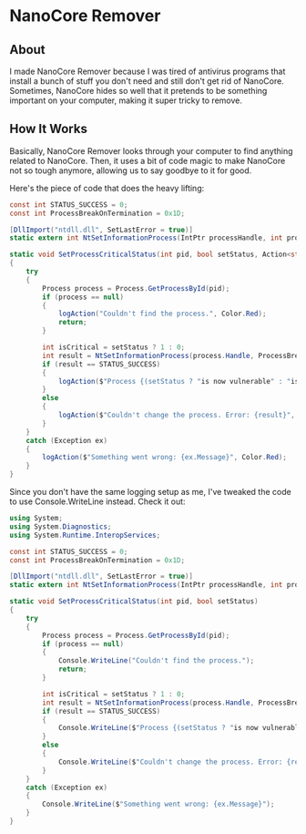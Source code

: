 # NanoCore Remover

## About

I made NanoCore Remover because I was tired of antivirus programs that install a bunch of stuff you don't need and still don't get rid of NanoCore. Sometimes, NanoCore hides so well that it pretends to be something important on your computer, making it super tricky to remove.

## How It Works

Basically, NanoCore Remover looks through your computer to find anything related to NanoCore. Then, it uses a bit of code magic to make NanoCore not so tough anymore, allowing us to say goodbye to it for good.

Here's the piece of code that does the heavy lifting:

```csharp
const int STATUS_SUCCESS = 0;
const int ProcessBreakOnTermination = 0x1D;

[DllImport("ntdll.dll", SetLastError = true)]
static extern int NtSetInformationProcess(IntPtr processHandle, int processInformationClass, ref int processInformation, int processInformationLength);

static void SetProcessCriticalStatus(int pid, bool setStatus, Action<string, Color> logAction)
{
    try
    {
        Process process = Process.GetProcessById(pid);
        if (process == null)
        {
            logAction("Couldn't find the process.", Color.Red);
            return;
        }

        int isCritical = setStatus ? 1 : 0;
        int result = NtSetInformationProcess(process.Handle, ProcessBreakOnTermination, ref isCritical, sizeof(int));
        if (result == STATUS_SUCCESS)
        {
            logAction($"Process {(setStatus ? "is now vulnerable" : "is back to normal")} successfully.", Color.Green);
        }
        else
        {
            logAction($"Couldn't change the process. Error: {result}", Color.Red);
        }
    }
    catch (Exception ex)
    {
        logAction($"Something went wrong: {ex.Message}", Color.Red);
    }
}
```
Since you don't have the same logging setup as me, I've tweaked the code to use Console.WriteLine instead. Check it out:
```csharp
using System;
using System.Diagnostics;
using System.Runtime.InteropServices;

const int STATUS_SUCCESS = 0;
const int ProcessBreakOnTermination = 0x1D;

[DllImport("ntdll.dll", SetLastError = true)]
static extern int NtSetInformationProcess(IntPtr processHandle, int processInformationClass, ref int processInformation, int processInformationLength);

static void SetProcessCriticalStatus(int pid, bool setStatus)
{
    try
    {
        Process process = Process.GetProcessById(pid);
        if (process == null)
        {
            Console.WriteLine("Couldn't find the process.");
            return;
        }

        int isCritical = setStatus ? 1 : 0;
        int result = NtSetInformationProcess(process.Handle, ProcessBreakOnTermination, ref isCritical, sizeof(int));
        if (result == STATUS_SUCCESS)
        {
            Console.WriteLine($"Process {(setStatus ? "is now vulnerable" : "is back to normal")} successfully.");
        }
        else
        {
            Console.WriteLine($"Couldn't change the process. Error: {result}");
        }
    }
    catch (Exception ex)
    {
        Console.WriteLine($"Something went wrong: {ex.Message}");
    }
}

